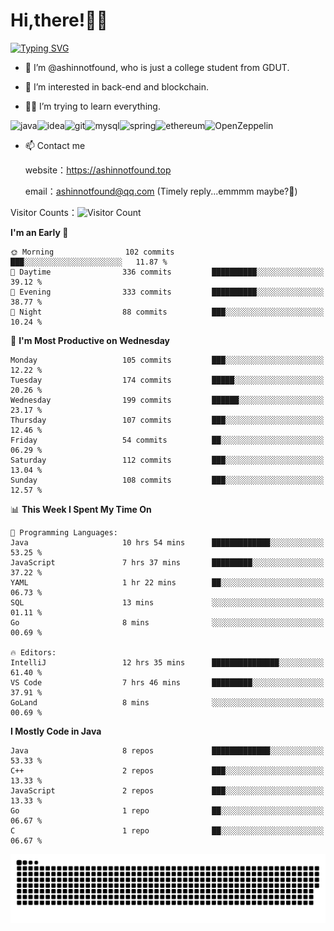 # Hi,there!👨‍🔧
[![Typing SVG](https://readme-typing-svg.herokuapp.com?font=Fira+Code&pause=1000&width=435&lines=Welcome%2C+this+is+ashinnotfound%F0%9F%98%81+)](https://git.io/typing-svg)

- 👋 I’m @ashinnotfound, who is just a college student from GDUT.

- 👀 I’m interested in back-end and blockchain.

- 👨‍🔧 I’m trying to learn everything.

![java](https://img.shields.io/badge/Java-ED8B00?style=for-the-badge&logo=openjdk&logoColor=white)![idea](https://img.shields.io/badge/IntelliJ_IDEA-000000.svg?style=for-the-badge&logo=intellij-idea&logoColor=white
)![git](https://img.shields.io/badge/GIT-E44C30?style=for-the-badge&logo=git&logoColor=white
)![mysql](https://img.shields.io/badge/MySQL-005C84?style=for-the-badge&logo=mysql&logoColor=white)![spring](https://img.shields.io/badge/Spring-6DB33F?style=for-the-badge&logo=spring&logoColor=white)![ethereum](https://img.shields.io/badge/Ethereum-3C3C3D?style=for-the-badge&logo=Ethereum&logoColor=white)![OpenZeppelin](https://img.shields.io/badge/OpenZeppelin-4E5EE4?logo=openzeppelin&logoColor=fff&style=for-the-badge)


- 📫 Contact me
    
    website：https://ashinnotfound.top
    
    email：ashinnotfound@qq.com (Timely reply...emmmm maybe?🤪)

​Visitor Counts：![Visitor Count](https://profile-counter.glitch.me/ashinnotfound/count.svg)

<!--START_SECTION:waka-->
**I'm an Early 🐤** 

```text
🌞 Morning                102 commits         ███░░░░░░░░░░░░░░░░░░░░░░   11.87 % 
🌆 Daytime                336 commits         ██████████░░░░░░░░░░░░░░░   39.12 % 
🌃 Evening                333 commits         ██████████░░░░░░░░░░░░░░░   38.77 % 
🌙 Night                  88 commits          ███░░░░░░░░░░░░░░░░░░░░░░   10.24 % 
```
📅 **I'm Most Productive on Wednesday** 

```text
Monday                   105 commits         ███░░░░░░░░░░░░░░░░░░░░░░   12.22 % 
Tuesday                  174 commits         █████░░░░░░░░░░░░░░░░░░░░   20.26 % 
Wednesday                199 commits         ██████░░░░░░░░░░░░░░░░░░░   23.17 % 
Thursday                 107 commits         ███░░░░░░░░░░░░░░░░░░░░░░   12.46 % 
Friday                   54 commits          ██░░░░░░░░░░░░░░░░░░░░░░░   06.29 % 
Saturday                 112 commits         ███░░░░░░░░░░░░░░░░░░░░░░   13.04 % 
Sunday                   108 commits         ███░░░░░░░░░░░░░░░░░░░░░░   12.57 % 
```


📊 **This Week I Spent My Time On** 

```text
💬 Programming Languages: 
Java                     10 hrs 54 mins      █████████████░░░░░░░░░░░░   53.25 % 
JavaScript               7 hrs 37 mins       █████████░░░░░░░░░░░░░░░░   37.22 % 
YAML                     1 hr 22 mins        ██░░░░░░░░░░░░░░░░░░░░░░░   06.73 % 
SQL                      13 mins             ░░░░░░░░░░░░░░░░░░░░░░░░░   01.11 % 
Go                       8 mins              ░░░░░░░░░░░░░░░░░░░░░░░░░   00.69 % 

🔥 Editors: 
IntelliJ                 12 hrs 35 mins      ███████████████░░░░░░░░░░   61.40 % 
VS Code                  7 hrs 46 mins       █████████░░░░░░░░░░░░░░░░   37.91 % 
GoLand                   8 mins              ░░░░░░░░░░░░░░░░░░░░░░░░░   00.69 % 
```

**I Mostly Code in Java** 

```text
Java                     8 repos             █████████████░░░░░░░░░░░░   53.33 % 
C++                      2 repos             ███░░░░░░░░░░░░░░░░░░░░░░   13.33 % 
JavaScript               2 repos             ███░░░░░░░░░░░░░░░░░░░░░░   13.33 % 
Go                       1 repo              ██░░░░░░░░░░░░░░░░░░░░░░░   06.67 % 
C                        1 repo              ██░░░░░░░░░░░░░░░░░░░░░░░   06.67 % 
```




<!--END_SECTION:waka-->

![github contribution grid snake animation](https://raw.githubusercontent.com/ashinnotfound/ashinnotfound/output/github-contribution-grid-snake.svg)
